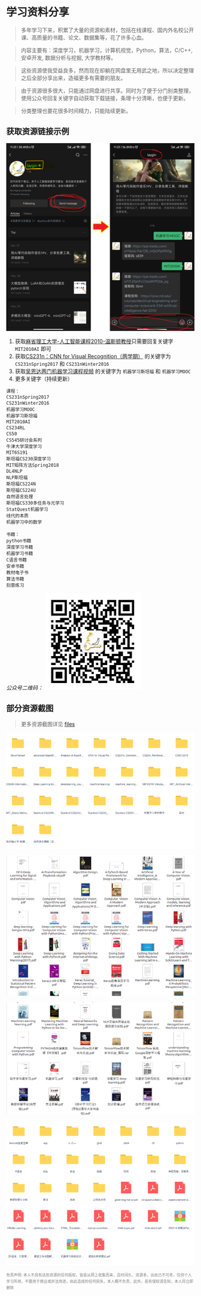 # 学习资料分享

>多年学习下来，积累了大量的资源和素材，包括在线课程、国内外名校公开课、高质量的书籍、论文、数据集等，花了许多心血。

> 内容主要有：深度学习，机器学习，计算机视觉，Python，算法，C/C++, 安卓开发, 数据分析与挖掘, 大学教材等。

> 这些资源使我受益良多，然而现在却躺在网盘里无用武之地，所以决定整理之后全部分享出来，造福更多有需要的朋友。

> 由于资源很多很大，只能通过网盘进行共享。同时为了便于分门别类整理，使用公众号回复关键字自动获取下载链接，条理十分清晰，也便于更新。

> 分类整理也要花很多时间精力，只能陆续更新。

## 获取资源链接示例
![](files/gzh_howtoget.png)

1. 获取[麻省理工大学-人工智能课程2010-温斯顿教授](https://mp.weixin.qq.com/s?src=11&timestamp=1611222317&ver=2842&signature=j3eTM9jWNOdGyfRNAfRfBnBdRrRVcqQ*0fXMWnoRex*noG7sGADCvsb-xDo94f0WLdG*7Nv3EeR9eHlaP-LKRO-P27I0NeeHgWR*WFW1Luzj7IS8vL4czEjVXWVmRfYs&new=1)只需要回复关键字 `MIT2010AI` 即可
2. 获取[CS231n：CNN for Visual Recognition（两学期）](https://mp.weixin.qq.com/s?src=11&timestamp=1611223284&ver=2842&signature=j3eTM9jWNOdGyfRNAfRfBnBdRrRVcqQ*0fXMWnoRex87-bjhhfVEwlDVld0dY25oInT8ynMy5uiH1ExYUk6CMKwRrTfc2sBlhfMkfE6rY9MUFiTMM*KsFIcnS9jiCsJl&new=1) 的关键字为 `CS231nSpring2017` 和 `CS231nWinter2016`
3. 获取[吴恩达两门机器学习课程视频](https://mp.weixin.qq.com/s?src=11&timestamp=1611223284&ver=2842&signature=j3eTM9jWNOdGyfRNAfRfBnBdRrRVcqQ*0fXMWnoRex*SWHLO7Lvc0NWR8XAkjjLIS4fbc2ak5N0AR1Rb3vOUxsfy8z9bmOB3PuFk-PjzAdHUNG3PoN1Q7kVEzMWNZxgQ&new=1) 的关键字为 `机器学习斯坦福` 和 `机器学习MOOC`
4. 更多关键字（持续更新）
```
课程：
CS231nSpring2017
CS231nWinter2016
机器学习MOOC
机器学习斯坦福
MIT2010AI
CS234RL
CS50
CS545研讨会系列
牛津大学深度学习
MIT6S191
斯坦福CS230深度学习
MIT矩阵方法Spring2018
DL4NLP
NLP斯坦福
斯坦福CS224N
斯坦福CS224U
自然语言处理
斯坦福CS330多任务与元学习
StatQuest机器学习
线代的本质
机器学习中的数学

书籍：
python书籍
深度学习书籍
机器学习书籍
C语言书籍
安卓书籍
教材电子书
算法书籍
刻意练习
```

*公众号二维码：*
![](./files/qrcode_for_ggzh.jpg)

## 部分资源截图
> 更多资源截图详见 [files](./files)

![课程](./files/课程.png)

![书-ml&dl](./files/b.png)

![书-ml&dl_2](./files/c.png)

![](./files/书籍-关于技术.png)


<font size=1 color='grey'>免责声明: 本人不具有这些资源的任何版权，皆是从网上收集而来，且时间久、资源多，出处已不可考，仅供个人学习所用，不要用于商业或非法用途，由此造成的任何损失，本人概不负责，此外，若有侵权请告知，本人将立即删除</font>
